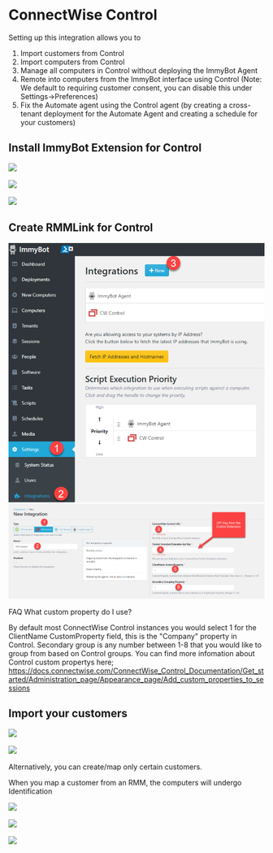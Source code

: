 # ConnectWise Control

Setting up this integration allows you to
1. Import customers from Control
2. Import computers from Control
3. Manage all computers in Control without deploying the ImmyBot Agent
4. Remote into computers from the ImmyBot interface using Control (Note: We default to requiring customer consent, you can disable this under Settings->Preferences)
5. Fix the Automate agent using the Control agent (by creating a cross-tenant deployment for the Automate Agent and creating a schedule for your customers)

## Install ImmyBot Extension for Control

![](./.vuepress/images/2021-03-23-19-12-34.png)

![](./.vuepress/images/2021-03-23-19-13-56.png)

![](./.vuepress/images/2021-03-23-19-17-38.png)

## Create RMMLink for Control

![](./.vuepress/images/2022-01-26-00-11-38.png)
![](./.vuepress/images/2022-01-26-00-09-33.png)

FAQ
What custom property do I use?

By default most ConnectWise Control instances you would select 1 for the ClientName CustomProperty field, this is the "Company" property in Control.
Secondary group is any number between 1-8 that you would like to group from based on Control groups.
You can find more infomation about Control custom propertys here;
https://docs.connectwise.com/ConnectWise_Control_Documentation/Get_started/Administration_page/Appearance_page/Add_custom_properties_to_sessions

## Import your customers

![](./.vuepress/images/2021-03-23-18-57-19.png)

![](./.vuepress/images/2021-03-23-19-01-36.png)

Alternatively, you can create/map only certain customers.

When you map a customer from an RMM, the computers will undergo Identification

![](./.vuepress/images/2021-03-23-19-21-03.png)

![](./.vuepress/images/2021-03-23-19-24-06.png)

![](./.vuepress/images/2021-03-23-19-08-30.png)
